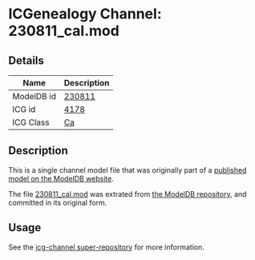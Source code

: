 # ICGenealogy Channel: 230811\_cal.mod

## Details

Name | Description
---- | -----------
ModelDB id | [230811](http://senselab.med.yale.edu/ModelDB/ShowModel.cshtml?model=230811)
ICG id | [4178](http://icg.neurotheory.ox.ac.uk/channels/3/4178)
ICG Class | [Ca](http://icg.neurotheory.ox.ac.uk/channels/3)

## Description

This is a single channel model file that was originally part of a [published model on the ModelDB website](http://senselab.med.yale.edu/mModelDB/ShowModel.cshtml?model=230811).

The file [230811\_cal.mod](230811_cal.mod) was extrated from [the ModelDB repository](http://senselab.med.yale.edu/ModelDB/ShowModel.cshtml?model=230811), and committed in its original form.

## Usage

See the [icg-channel super-repository](https://github.com/icgenealogy/icg-channels) for more information.